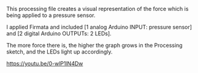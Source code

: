 This processing file creates a visual representation of the force which is being applied to a pressure sensor.

I applied Firmata and included [1 analog Arduino INPUT: pressure sensor] and [2 digital Arduino OUTPUTs: 2 LEDs].

The more force there is, the higher the graph grows in the Processing sketch, and the LEDs light up accordingly.

https://youtu.be/0-wlP1lN4Dw
